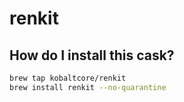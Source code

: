 # renkit

## How do I install this cask?

```bash
brew tap kobaltcore/renkit
brew install renkit --no-quarantine
```
